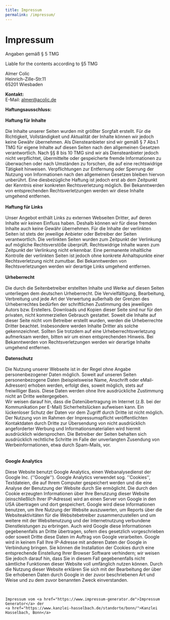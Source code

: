 ```yaml
---
title: Impressum
permalink: /impressum/
---
```

# Impressum
<div class='impressum'>
    <p>Angaben gemäß § 5 TMG</p>
    <p>Liable for the contents according to §5 TMG</p>
    <p>Almer Colic <br>
        Heinrich-Zille-Str.11<br>
        65201 Wiesbaden <br>
    </p>
    <p>
        <strong>Kontakt:</strong>
        <br>
        E-Mail: <a href='mailto:almer@acolic.de'>almer@acolic.de</a><br>
    </p>
    <p><strong>Haftungsausschluss: </strong><br><br><strong>Haftung für Inhalte</strong><br><br>
        Die Inhalte unserer Seiten wurden mit größter Sorgfalt erstellt. Für die Richtigkeit, Vollständigkeit und
        Aktualität der Inhalte können wir jedoch keine Gewähr übernehmen. Als Diensteanbieter sind wir gemäß § 7 Abs.1
        TMG für eigene Inhalte auf diesen Seiten nach den allgemeinen Gesetzen verantwortlich. Nach §§ 8 bis 10 TMG sind
        wir als Diensteanbieter jedoch nicht verpflichtet, übermittelte oder gespeicherte fremde Informationen zu
        überwachen oder nach Umständen zu forschen, die auf eine rechtswidrige Tätigkeit hinweisen. Verpflichtungen zur
        Entfernung oder Sperrung der Nutzung von Informationen nach den allgemeinen Gesetzen bleiben hiervon unberührt.
        Eine diesbezügliche Haftung ist jedoch erst ab dem Zeitpunkt der Kenntnis einer konkreten Rechtsverletzung
        möglich. Bei Bekanntwerden von entsprechenden Rechtsverletzungen werden wir diese Inhalte umgehend
        entfernen.<br><br><strong>Haftung für Links</strong><br><br>
        Unser Angebot enthält Links zu externen Webseiten Dritter, auf deren Inhalte wir keinen Einfluss haben. Deshalb
        können wir für diese fremden Inhalte auch keine Gewähr übernehmen. Für die Inhalte der verlinkten Seiten ist
        stets der jeweilige Anbieter oder Betreiber der Seiten verantwortlich. Die verlinkten Seiten wurden zum
        Zeitpunkt der Verlinkung auf mögliche Rechtsverstöße überprüft. Rechtswidrige Inhalte waren zum Zeitpunkt der
        Verlinkung nicht erkennbar. Eine permanente inhaltliche Kontrolle der verlinkten Seiten ist jedoch ohne konkrete
        Anhaltspunkte einer Rechtsverletzung nicht zumutbar. Bei Bekanntwerden von Rechtsverletzungen werden wir
        derartige Links umgehend entfernen.
        <br>
        <br>
        <strong>Urheberrecht</strong>
        <br>
        <br>
        Die durch die Seitenbetreiber erstellten Inhalte und Werke auf diesen Seiten unterliegen dem deutschen
        Urheberrecht. Die Vervielfältigung, Bearbeitung, Verbreitung und jede Art der Verwertung außerhalb der Grenzen
        des Urheberrechtes bedürfen der schriftlichen Zustimmung des jeweiligen Autors bzw. Erstellers. Downloads und
        Kopien dieser Seite sind nur für den privaten, nicht kommerziellen Gebrauch gestattet. Soweit die Inhalte auf
        dieser Seite nicht vom Betreiber erstellt wurden, werden die Urheberrechte Dritter beachtet. Insbesondere werden
        Inhalte Dritter als solche gekennzeichnet. Sollten Sie trotzdem auf eine Urheberrechtsverletzung aufmerksam
        werden, bitten wir um einen entsprechenden Hinweis. Bei Bekanntwerden von Rechtsverletzungen werden wir
        derartige Inhalte umgehend entfernen.
        <br>
        <br>
        <strong>Datenschutz</strong>
        <br>
        <br>
        Die Nutzung unserer Webseite ist in der Regel ohne Angabe personenbezogener Daten möglich. Soweit auf unseren
        Seiten personenbezogene Daten (beispielsweise Name, Anschrift oder eMail-Adressen) erhoben werden, erfolgt dies,
        soweit möglich, stets auf freiwilliger Basis. Diese Daten werden ohne Ihre ausdrückliche Zustimmung nicht an
        Dritte weitergegeben. <br>
        Wir weisen darauf hin, dass die Datenübertragung im Internet (z.B. bei der Kommunikation per E-Mail)
        Sicherheitslücken aufweisen kann. Ein lückenloser Schutz der Daten vor dem Zugriff durch Dritte ist nicht
        möglich. <br>
        Der Nutzung von im Rahmen der Impressumspflicht veröffentlichten Kontaktdaten durch Dritte zur Übersendung von
        nicht ausdrücklich angeforderter Werbung und Informationsmaterialien wird hiermit ausdrücklich widersprochen.
        Die Betreiber der Seiten behalten sich ausdrücklich rechtliche Schritte im Falle der unverlangten Zusendung von
        Werbeinformationen, etwa durch Spam-Mails, vor.
        <br>
        <br>
        <br>
        <strong>Google Analytics</strong>
        <br>
        <br>
        Diese Website benutzt Google Analytics, einen Webanalysedienst der Google Inc. (''Google''). Google Analytics
        verwendet sog. ''Cookies'', Textdateien, die auf Ihrem Computer gespeichert werden und die eine Analyse der
        Benutzung der Website durch Sie ermöglicht. Die durch den Cookie erzeugten Informationen über Ihre Benutzung
        dieser Website (einschließlich Ihrer IP-Adresse) wird an einen Server von Google in den USA übertragen und dort
        gespeichert. Google wird diese Informationen benutzen, um Ihre Nutzung der Website auszuwerten, um Reports über
        die Websiteaktivitäten für die Websitebetreiber zusammenzustellen und um weitere mit der Websitenutzung und der
        Internetnutzung verbundene Dienstleistungen zu erbringen. Auch wird Google diese Informationen gegebenenfalls an
        Dritte übertragen, sofern dies gesetzlich vorgeschrieben oder soweit Dritte diese Daten im Auftrag von Google
        verarbeiten. Google wird in keinem Fall Ihre IP-Adresse mit anderen Daten der Google in Verbindung bringen. Sie
        können die Installation der Cookies durch eine entsprechende Einstellung Ihrer Browser Software verhindern; wir
        weisen Sie jedoch darauf hin, dass Sie in diesem Fall gegebenenfalls nicht sämtliche Funktionen dieser Website
        voll umfänglich nutzen können. Durch die Nutzung dieser Website erklären Sie sich mit der Bearbeitung der über
        Sie erhobenen Daten durch Google in der zuvor beschriebenen Art und Weise und zu dem zuvor benannten Zweck
        einverstanden.
    </p>
    <br>

    Impressum vom <a href="https://www.impressum-generator.de">Impressum Generator</a> der
    <a href="https://www.kanzlei-hasselbach.de/standorte/bonn/">Kanzlei Hasselbach, Bonn</a>
</div>
 
